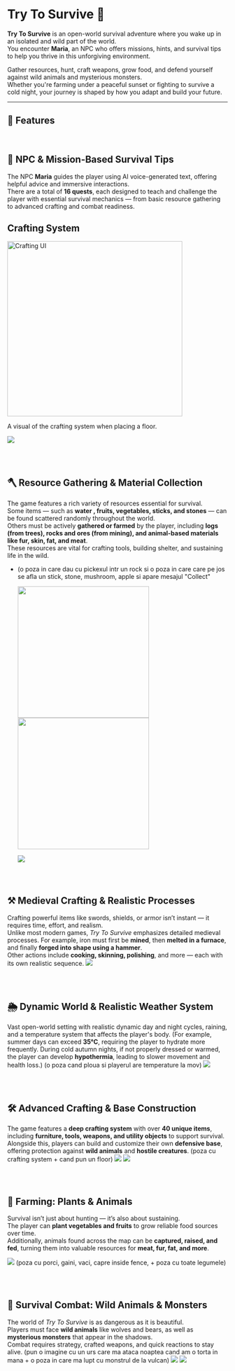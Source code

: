 # Try To Survive 🌿

**Try To Survive** is an open-world survival adventure where you wake up in an isolated and wild part of the world.  
You encounter **Maria**, an NPC who offers missions, hints, and survival tips to help you thrive in this unforgiving environment.

Gather resources, hunt, craft weapons, grow food, and defend yourself against wild animals and mysterious monsters.  
Whether you're farming under a peaceful sunset or fighting to survive a cold night, your journey is shaped by how you adapt and build your future.



---

## 🔹 Features
<br>

## 🧭 NPC  & Mission-Based Survival Tips

The NPC **Maria** guides the player using AI voice-generated text, offering helpful advice and immersive interactions.  
There are a total of **16 quests**, each designed to teach and challenge the player with essential survival mechanics — from basic resource gathering to advanced crafting and combat readiness. 

## Crafting System

<img src="C:/Users/Alex/Desktop/SurvivalGame/Images/MariaNPC.png" alt="Crafting UI" width="400">

A visual of the crafting system when placing a floor.


  ![](Images/MariaNPC.png)
##
<br>

## 🪓 Resource Gathering & Material Collection

The game features a rich variety of resources essential for survival.  
Some items — such as **water , fruits, vegetables, sticks, and stones** — can be found scattered randomly throughout the world.  
Others must be actively **gathered or farmed** by the player, including **logs (from trees), rocks and ores (from mining), and animal-based materials like fur, skin, fat, and meat**.  
These resources are vital for crafting tools, building shelter, and sustaining life in the wild.
- (o poza in care  dau cu pickexul intr un rock si o poza in care care pe jos se afla un stick, stone, mushroom, apple si apare mesajul "Collect"
  
  <img src="Images/Mining.png" alt="" width="300" height="auto"/> <img src="Images/GatheringItems.png" alt="" width="300" height="auto"/>

  ![](Images/GatheringItems.png)

##
<br>

## ⚒️ Medieval Crafting & Realistic Processes

Crafting powerful items like swords, shields, or armor isn’t instant — it requires time, effort, and realism.  
Unlike most modern games, *Try To Survive* emphasizes detailed medieval processes. For example, iron must first be **mined**, then **melted in a furnace**, and finally **forged into shape using a hammer**.  
Other actions include **cooking, skinning, polishing**, and more — each with its own realistic sequence.
![](Images/Furnace.png)

##
<br>

 ## 🌦️ Dynamic World & Realistic Weather System
Vast open-world setting with realistic dynamic day and night cycles, raining, and a temperature system that affects the player's body. (For example, summer days can exceed **35°C**, requiring the player to hydrate more frequently. During cold autumn nights, if not properly dressed or warmed, the player can develop **hypothermia**, leading to slower movement and health loss.)
 (o poza cand ploua si playerul are temperature la mov)
  ![](Images/Raining.png)
##


<br>

## 🛠️ Advanced Crafting & Base Construction

The game features a **deep crafting system** with over **40 unique items**, including **furniture, tools, weapons, and utility objects** to support survival.  
Alongside this, players can build and customize their own **defensive base**, offering protection against **wild animals** and **hostile creatures**.
(poza cu crafting system + cand pun un floor)
![](Images/Construction.png)
![](Images/CraftinSystem.png)


##
<br>

## 🌾 Farming: Plants & Animals

Survival isn’t just about hunting — it’s also about sustaining.  
The player can **plant vegetables and fruits** to grow reliable food sources over time.  
Additionally, animals found across the map can be **captured, raised, and fed**, turning them into valuable resources for **meat, fur, fat, and more**.

![](Images/FarmingAnimals.png)
(poza cu porci, gaini, vaci, capre inside fence, + poza cu toate legumele)

##
<br>  

## 🐺 Survival Combat: Wild Animals & Monsters

The world of *Try To Survive* is as dangerous as it is beautiful.  
Players must face **wild animals** like wolves and bears, as well as **mysterious monsters** that appear in the shadows.  
Combat requires strategy, crafted weapons, and quick reactions to stay alive.
(pun o imagine cu un urs care ma ataca noaptea cand am o torta in mana + o poza in care ma lupt cu monstrul de la vulcan) 
  ![](Images/BearAttack.png)
  ![](Images/Monster.png)